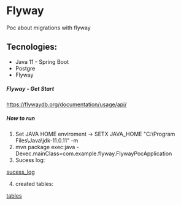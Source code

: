# Flyway

Poc about migrations with flyway

## Tecnologies:

* Java 11 - Spring Boot
* Postgre
* Flyway

##### Flyway - Get Start

https://flywaydb.org/documentation/usage/api/

##### How to run

1. Set JAVA HOME enviroment -> SETX  JAVA_HOME  "C:\Program Files\Java\jdk-11.0.11"  -m
2. mvn package exec:java -Dexec.mainClass=com.example.flyway.FlywayPocApplication
3. Sucess log:

[sucess_log]

[sucess_log]: https://github.com/JimmyLopes/flyway/blob/master/src/main/resources/static/sucess_log.png "Sucess log"

4. created tables:

[tables]

[tables]: https://github.com/JimmyLopes/flyway/blob/master/src/main/resources/static/tables.png "Sucess log"

